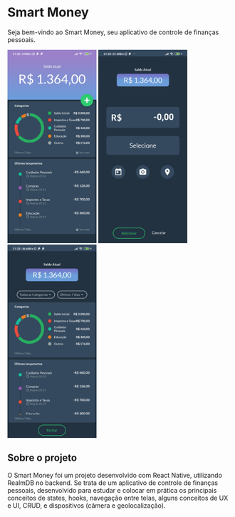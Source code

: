 # Smart Money

Seja bem-vindo ao Smart Money, seu aplicativo de controle de finanças pessoais.

<img src="/screenshots/homepage.jpeg" alt="Home" width="200">  <img src="/screenshots/newentryscreen.jpeg" alt="New Entry" width="200" >  <img src="/screenshots/reportscreen.jpeg" alt="Report" width="200" >

## Sobre o projeto

O Smart Money foi um projeto desenvolvido com React Native, utilizando RealmDB no backend. Se trata de um aplicativo de controle de finanças pessoais, desenvolvido para estudar e colocar em prática os principais conceitos de states, hooks, navegação entre telas, alguns conceitos de UX e UI, CRUD, e dispositivos (câmera e geolocalização).
